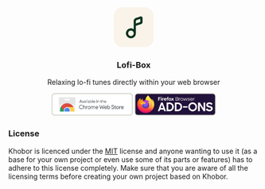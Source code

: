 <div align="center">
<img height="80px" src="source/readme_assets/icon.png">
</div>
<div align="center">
<h3>Lofi-Box</h3>
<p>Relaxing lo-fi tunes directly within your web browser</p>
<a href="https://chromewebstore.google.com/detail/lofi-box/fbogegnhfhlbdjjhompihcgcenhdclhj"><img height="45px" src="source/readme_assets//chrome_btn.png"></a>  <a href="https://addons.mozilla.org/en-US/firefox/addon/lofi-box/"><img height="45px" src="source/readme_assets/firefox_btn.png"></a>
</div>

### License

Khobor is licenced under the [MIT](/license.txt) license and anyone wanting to use it (as a base for your own project or even use some of its parts or features) has to adhere to this license completely. Make sure that you are aware of all the licensing terms before creating your own project based on Khobor.
